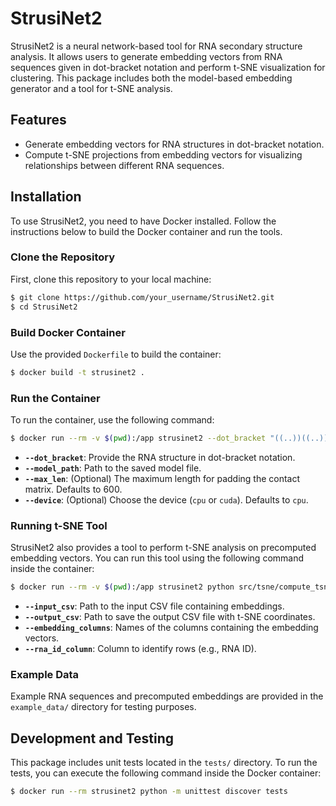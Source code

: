 
# StrusiNet2

StrusiNet2 is a neural network-based tool for RNA secondary structure analysis. It allows users to generate embedding vectors from RNA sequences given in dot-bracket notation and perform t-SNE visualization for clustering. This package includes both the model-based embedding generator and a tool for t-SNE analysis.

## Features
- Generate embedding vectors for RNA structures in dot-bracket notation.
- Compute t-SNE projections from embedding vectors for visualizing relationships between different RNA sequences.

## Installation

To use StrusiNet2, you need to have Docker installed. Follow the instructions below to build the Docker container and run the tools.

### Clone the Repository
First, clone this repository to your local machine:
```sh
$ git clone https://github.com/your_username/StrusiNet2.git
$ cd StrusiNet2
```

### Build Docker Container
Use the provided `Dockerfile` to build the container:
```sh
$ docker build -t strusinet2 .
```

### Run the Container
To run the container, use the following command:
```sh
$ docker run --rm -v $(pwd):/app strusinet2 --dot_bracket "((..))((..))" --model_path saved_model/siamese_trained_model.pth
```

- **`--dot_bracket`**: Provide the RNA structure in dot-bracket notation.
- **`--model_path`**: Path to the saved model file.
- **`--max_len`**: (Optional) The maximum length for padding the contact matrix. Defaults to 600.
- **`--device`**: (Optional) Choose the device (`cpu` or `cuda`). Defaults to `cpu`.

### Running t-SNE Tool
StrusiNet2 also provides a tool to perform t-SNE analysis on precomputed embedding vectors. You can run this tool using the following command inside the container:

```sh
$ docker run --rm -v $(pwd):/app strusinet2 python src/tsne/compute_tsne.py --input_csv example_data/sample_embeddings.csv --output_csv output_tsne.csv --embedding_columns embedding_1 embedding_2 embedding_3 --rna_id_column rna_id
```

- **`--input_csv`**: Path to the input CSV file containing embeddings.
- **`--output_csv`**: Path to save the output CSV file with t-SNE coordinates.
- **`--embedding_columns`**: Names of the columns containing the embedding vectors.
- **`--rna_id_column`**: Column to identify rows (e.g., RNA ID).

### Example Data
Example RNA sequences and precomputed embeddings are provided in the `example_data/` directory for testing purposes.

## Development and Testing
This package includes unit tests located in the `tests/` directory. To run the tests, you can execute the following command inside the Docker container:

```sh
$ docker run --rm strusinet2 python -m unittest discover tests
```
